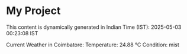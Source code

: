 # My Project

This content is dynamically generated in Indian Time (IST): 2025-05-03 00:23:08 IST


Current Weather in Coimbatore:
Temperature: 24.88 °C
Condition: mist
